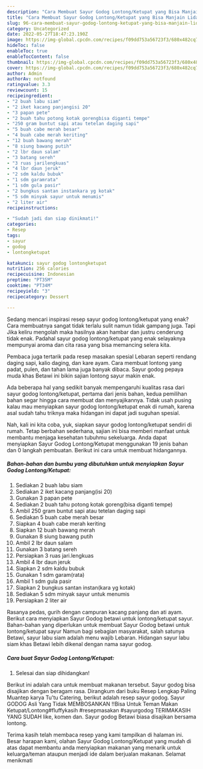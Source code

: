 ```yaml
---
description: "Cara Membuat Sayur Godog Lontong/Ketupat yang Bisa Manjain Lidah, Buat Buka Puasa}"
title: "Cara Membuat Sayur Godog Lontong/Ketupat yang Bisa Manjain Lidah, Buat Buka Puasa}"
slug: 96-cara-membuat-sayur-godog-lontong-ketupat-yang-bisa-manjain-lidah-buat-buka-puasa
category: Uncategorized
date: 2022-05-27T18:47:23.190Z
image: https://img-global.cpcdn.com/recipes/f09dd753a56723f3/680x482cq70/sayur-godog-lontongketupat-foto-resep-utama.jpg
hideToc: false
enableToc: true
enableTocContent: false
thumbnail: https://img-global.cpcdn.com/recipes/f09dd753a56723f3/680x482cq70/sayur-godog-lontongketupat-foto-resep-utama.jpg
cover: https://img-global.cpcdn.com/recipes/f09dd753a56723f3/680x482cq70/sayur-godog-lontongketupat-foto-resep-utama.jpg
author: Admin
authorAv: notfound
ratingvalue: 3.3
reviewcount: 15
recipeingredient:
- "2 buah labu siam"
- "2 iket kacang panjangisi 20"
- "3 papan pete"
- "2 buah tahu potong kotak gorengbisa diganti tempe"
- "250 gram buntut sapi atau tetelan daging sapi"
- "5 buah cabe merah besar"
- "4 buah cabe merah keriting"
- "12 buah bawang merah"
- "8 siung bawang putih"
- "2 lbr daun salam"
- "3 batang sereh"
- "3 ruas jarilengkuas"
- "4 lbr daun jeruk"
- "2 sdm kaldu bubuk"
- "1 sdm garamrata"
- "1 sdm gula pasir"
- "2 bungkus santan instankara yg kotak"
- "5 sdm minyak sayur untuk menumis"
- "2 liter air"
recipeinstructions:

- "Sudah jadi dan siap dinikmati!"
categories:
- Resep
tags:
- sayur
- godog
- lontongketupat

katakunci: sayur godog lontongketupat 
nutrition: 256 calories
recipecuisine: Indonesian
preptime: "PT35M"
cooktime: "PT34M"
recipeyield: "3"
recipecategory: Dessert

---
```



Sedang mencari inspirasi resep sayur godog lontong/ketupat yang enak? Cara membuatnya sangat tidak terlalu sulit namun tidak gampang juga. Tapi Jika keliru mengolah maka hasilnya akan hambar dan justru cenderung tidak enak. Padahal sayur godog lontong/ketupat yang enak selayaknya mempunyai aroma dan cita rasa yang bisa memancing selera kita.


Pembaca juga tertarik pada resep masakan spesial Lebaran seperti rendang daging sapi, kalio daging, dan kare ayam. Cara membuat lontong yang padat, pulen, dan tahan lama juga banyak dibaca. Sayur godog pepaya muda khas Betawi ini bikin sajian lontong sayur makin enak.

Ada beberapa hal yang sedikit banyak mempengaruhi kualitas rasa dari sayur godog lontong/ketupat, pertama dari jenis bahan, kedua pemilihan bahan segar hingga cara membuat dan menyajikannya. Tidak usah pusing kalau mau menyiapkan sayur godog lontong/ketupat enak di rumah, karena asal sudah tahu triknya maka hidangan ini dapat jadi suguhan spesial.


Nah, kali ini kita coba, yuk, siapkan sayur godog lontong/ketupat sendiri di rumah. Tetap berbahan sederhana, sajian ini bisa memberi manfaat untuk membantu menjaga kesehatan tubuhmu sekeluarga. Anda dapat menyiapkan Sayur Godog Lontong/Ketupat menggunakan 19 jenis bahan dan 0 langkah pembuatan. Berikut ini cara untuk membuat hidangannya.

<!--inarticleads1-->

##### Bahan-bahan dan bumbu yang dibutuhkan untuk menyiapkan Sayur Godog Lontong/Ketupat:

1. Sediakan 2 buah labu siam
1. Sediakan 2 iket kacang panjang(isi 20)
1. Gunakan 3 papan pete
1. Sediakan 2 buah tahu potong kotak goreng(bisa diganti tempe)
1. Ambil 250 gram buntut sapi atau tetelan daging sapi
1. Sediakan 5 buah cabe merah besar
1. Siapkan 4 buah cabe merah keriting
1. Siapkan 12 buah bawang merah
1. Gunakan 8 siung bawang putih
1. Ambil 2 lbr daun salam
1. Gunakan 3 batang sereh
1. Persiapkan 3 ruas jari.lengkuas
1. Ambil 4 lbr daun jeruk
1. Siapkan 2 sdm kaldu bubuk
1. Gunakan 1 sdm garam(rata)
1. Ambil 1 sdm gula pasir
1. Siapkan 2 bungkus santan instan(kara yg kotak)
1. Sediakan 5 sdm minyak sayur untuk menumis
1. Persiapkan 2 liter air


Rasanya pedas, gurih dengan campuran kacang panjang dan ati ayam. Berikut cara menyiapkan Sayur Godog betawi untuk lontong/ketupat sayur. Bahan-bahan yang diperlukan untuk membuat Sayur Godog betawi untuk lontong/ketupat sayur Namun bagi sebagian masyarakat, salah satunya Betawi, sayur labu siam adalah menu wajib Lebaran. Hidangan sayur labu siam khas Betawi lebih dikenal dengan nama sayur godog. 

<!--inarticleads2-->

##### Cara buat Sayur Godog Lontong/Ketupat:


1. Selesai dan siap dihidangkan!

Berikut ini adalah cara untuk membuat makanan tersebut. Sayur godog bisa disajikan dengan beragam rasa. Dirangkum dari buku Resep Lengkap Paling Muantep karya Tu&#39;tu Catering, berikut adalah resep sayur godog. Sayur GODOG Asli Yang Tidak MEMBOSANKAN ‼️Bisa Untuk Teman Makan Ketupat/Lontong#fluffykasih #resepmasakan #sayurgodog TERIMAKASIH YANG SUDAH like, komen dan. Sayur godog Betawi biasa disajikan bersama lontong. 

Terima kasih telah membaca resep yang kami tampilkan di halaman ini. Besar harapan kami, olahan Sayur Godog Lontong/Ketupat yang mudah di atas dapat membantu anda menyiapkan makanan yang menarik untuk keluarga/teman ataupun menjadi ide dalam berjualan makanan. Selamat menikmati
